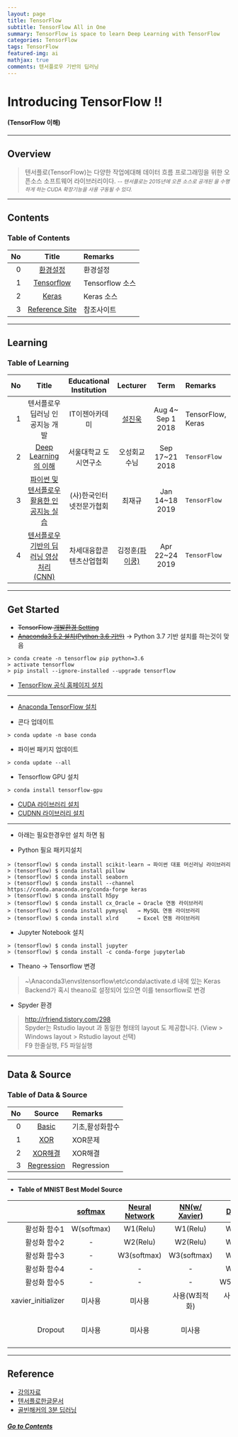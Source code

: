 ```yaml
---
layout: page
title: TensorFlow
subtitle: TensorFlow All in One
summary: TensorFlow is space to learn Deep Learning with TensorFlow
categories: TensorFlow
tags: TensorFlow
featured-img: ai
mathjax: true
comments: 텐서플로우 기반의 딥러닝
---
```


# Introducing TensorFlow !!

#### (TensorFlow 이해)

---

## Overview

> 텐서플로(TensorFlow)는 다양한 작업에대해 데이터 흐름 프로그래밍을 위한 오픈소스 소프트웨어 라이브러리이다.
> <small>-- *텐서플로는 2015년에 오픈 소스로 공개된 을 수행하게 하는 CUDA 확장기능을 사용 구동될 수 있다.* </small>

---

## Contents

### Table of Contents

|No|Title|Remarks|
|-:|:-:|:--|
|0|[환경설정](#get-started)|환경설정|
|1|[Tensorflow](#Tensorflow)|Tensorflow 소스|
|2|[Keras](/Lecture/Keras)|Keras 소스|
|3|[Reference Site](#reference)|참조사이트|

---

## Learning

### Table of Learning

|No|Title|Educational Institution|Lecturer|Term|Remarks|
|-:|:--:|:-:|:--:|:--:|:-|
|1|텐서플로우 딥러닝 인공지능 개발|IT이젠아카데미|[설진욱](https://cafe.naver.com/ugcadman)|Aug 4~ Sep 1 2018|TensorFlow, Keras|
|2|[Deep Learning의 이해](/_pages/AI/TensorFlow/2018-09-17-UDSL-DeepLearning)|서울대학교 도시연구소|오성회교수님|Sep 17~21 2018|`TensorFlow`|
|3|[파이썬 및 텐서플로우 활용한 인공지능 실습](/_pages/AI/TensorFlow/2019-01-14-KIPFA-TensorFlow)|(사)한국인터넷전문가협회|최재규|Jan 14~18 2019|`TensorFlow`|
|4|[텐서플로우 기반의 딥러닝 영상처리(CNN)](/_pages/AI/TensorFlow/2019-04-22-NCIA-CNN)|차세대융합콘텐츠산업협회|김정훈[(파이쿵)](https://pythonkim.tistory.com/)|Apr 22~24 2019|`TensorFlow`|

---

## Get Started

* ~~TensorFlow [개발환경 Setting](https://tensorflow.blog/윈도우즈에-아나콘다-텐서플로우-설치하기/)~~
* ~~[Anaconda3 5.2 설치(Python 3.6 기반)](https://www.anaconda.com/download/#windows)~~ → Python 3.7 기반 설치를 하는것이 맞음

```shell
> conda create -n tensorflow pip python=3.6   
> activate tensorflow   
> pip install --ignore-installed --upgrade tensorflow  
```

* [TensorFlow 공식 홈페이지 설치](https://www.tensorflow.org/install/install_windows)

---

* [Anaconda TensorFlow 설치](https://tensorflow.blog/2018/10/24/pip-install-tensorflow-vs-conda-install-tensorflow/)


* 콘다 업데이트

```shell  
> conda update -n base conda
```

* 파이썬 패키지 업데이트

```shell
> conda update --all
```

* Tensorflow GPU 설치

```shell
> conda install tensorflow-gpu
```

* [CUDA 라이브러리 설치](https://developer.nvidia.com/cuda-toolkit)
* [CUDNN 라이브러리 설치](http://twinstarinfo.blogspot.com/2018/12/tensorflow-gpu-install-nvidia-cuda.htm)

---

* 아래는 필요한경우만 설치 하면 됨
 
* Python 필요 패키지설치

```shell
> (tensorflow) $ conda install scikit-learn → 파이썬 대표 머신러닝 라이브러리  
> (tensorflow) $ conda install pillow  
> (tensorflow) $ conda install seaborn  
> (tensorflow) $ conda install --channel https://conda.anaconda.org/conda-forge keras  
> (tensorflow) $ conda install h5py  
> (tensorflow) $ conda install cx_Oracle → Oracle 연동 라이브러리  
> (tensorflow) $ conda install pymysql   → MySQL 연동 라이브러리  
> (tensorflow) $ conda install xlrd      → Excel 연동 라이브러리  
```

* Jupyter Notebook 설치

```shell
> (tensorflow) $ conda install jupyter  
> (tensorflow) $ conda install -c conda-forge jupyterlab  
```

* Theano -> Tensorflow 변경

> ~\Anaconda3\envs\tensorflow\etc\conda\activate.d 내에 있는 Keras Backend가 혹시 theano로 설정되어 있으면 이를 tensorflow로 변경  

* Spyder 환경

> http://rfriend.tistory.com/298  
> Spyder는 Rstudio layout 과 동일한 형태의 layout 도 제공합니다. (View > Windows layout > Rstudio layout 선택)  
> F9 한줄실행, F5 파일실행  

---


## Data & Source

### Table of Data & Source

|No|Source|Remarks|
|-:|:-:|:--|
|0|[Basic](/_pages/AI/TensorFlow/src/TensorFlowBasic.ipynb)|기초,활성화함수|
|1|[XOR](/_pages/AI/TensorFlow/src/XOR_Tensorflow.ipynb)|XOR문제|
|2|[XOR해결](/_pages/AI/TensorFlow/src/XOR-Solution.ipynb)|XOR해결|
|3|[Regression](/_pages/AI/TensorFlow/src/Regression.ipynb)|Regression|

---

* **Table of MNIST Best Model Source**  

||[softmax](/_pages/AI/TensorFlow/src/EZEN-TensorFlow/01_mnist_softmax.ipynb)|[Neural Network](/_pages/AI/TensorFlow/src/EZEN-TensorFlow/02_mnist_nn.ipynb)|[NN(w/ Xavier)](/_pages/AI/TensorFlow/src/EZEN-TensorFlow/03_mnist_xavier.ipynb)|[Deep NN](/_pages/AI/TensorFlow/src/EZEN-TensorFlow/04_mnist_deep.ipynb)|[DNN(w/ dropout)](/_pages/AI/TensorFlow/src/EZEN-TensorFlow/05_mnist_dropout.ipynb)|
|--:|:-:|:-:|:-:|:-:|:-:|
|활성화 함수1|W(softmax)|W1(Relu)|W1(Relu)|W1(Relu)|W1(Relu)|
|활성화 함수2|-|W2(Relu)|W2(Relu)|W2(Relu)|W2(Relu)|
|활성화 함수3|-|W3(softmax)|W3(softmax)|W3(Relu)|W3(Relu)|
|활성화 함수4|-|-|-|W4(Relu)|W4(Relu)|
|활성화 함수5|-|-|-|W5(softmax)|W5(softmax))|
|xavier_initializer|미사용|미사용|사용(W최적화)|사용(W최적화)|사용(W최적화)|
|Dropout|미사용|미사용|미사용|미사용|사용(훈련시:0.7,테스트시:1.0)|

---

## Reference

* [강의자료](http://bit.ly/2RoWaQq)
* [텐서플로한글문서](https://tensorflowkorea.gitbooks.io/tensorflow-kr/content/)
* [골빈해커의 3분 딥러닝](https://github.com/golbin/TensorFlow-Tutorials)

##### [Go to Contents](#contents)